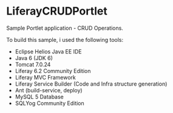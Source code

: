 LiferayCRUDPortlet
==================

Sample Portlet application - CRUD Operations.

To build this sample, i used the following tools:

- Eclipse Helios Java EE IDE
- Java 6 (JDK 6)
- Tomcat 7.0.24
- Liferay 6.2 Community Edition
- Liferay MVC Framework
- Liferay Service Builder (Code and Infra structure generation)
- Ant (build-service, deploy)
- MySQL 5 Database
- SQLYog Community Edition
